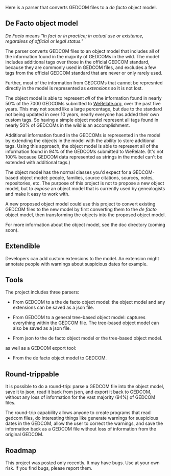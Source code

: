 Here is a parser that converts GEDCOM files to a _de facto_ object model.

De Facto object model
---------------------

_De Facto_ means _"In fact or in practice; in actual use or existence,
regardless of official or legal status."_

The parser converts GEDCOM files to an object model that includes all of the
information found in the majority of GEDCOMs in the wild.
The model includes additional tags over those in the official GEDCOM standard,
because they are commonly used in GEDCOM files, and excludes a few tags from
the official GEDCOM standard that are never or only rarely used.

Further, most of the information from GEDCOMs that cannot be represnted directly
in the model is represented as _extensions_ so it is not lost.

The object model is able to represent _all_ of the information found in nearly
50% of the 7000 GEDCOMs submitted to [WeRelate.org](http://www.werelate.org),
over the past five years.  This may not sound like a large percentage, but
due to the standard not being updated in over 10 years, nearly everyone has
added their own custom tags. So having a simple object model represent all
tags found in nearly 50% of GEDCOMs in the wild is an accomplishment.

Additional information found in the GEDCOMs is represented in the model by
extending the objects in the model with the ability to store additional tags.
Using this approach, the object model is able to represent all of the
information found in 94% of the GEDCOMs submitted to WeRelate.  (It's not 100%
because GEDCOM data represented as strings in the model can't be extended with
additional tags.)

The object model has the normal classes you'd expect for a GEDCOM-based object model:
people, families, source citations, sources, notes, repositories, etc.
The purpose of this project is not to propose a new object model, but to _expose_
an object model that is currently used by genealogists and make it easy to work with.

A new proposed object model could use this project to convert existing GEDCOM files
to the new model by first converting them to the _de facto_ object model, then
transforming the objects into the proposed object model.

For more information about the object model, see the doc directory (coming soon).

Extendible
----------

Developers can add custom extensions to the model.  An extension might annotate
people with warnings about suspicious dates for example.

Tools
-----

The project includes three parsers:

* From GEDCOM to a the de facto object model: the object model and any
extensions can be saved as a json file.

* From GEDCOM to a general tree-based object model: captures everything within
the GEDCOM file.  The tree-based object model can also be saved as a json file.

* From json to the de facto object model or the tree-based object model.

as well as a GEDCOM export tool:

* From the de facto object model to GEDCOM.

Round-trippable
---------------

It is possible to do a round-trip: parse a GEDCOM file into the object model,
save it to json, read it back from json, and export it back to GEDCOM, without
any loss of information for the vast majority (94%) of GEDCOM files.

The round-trip capability allows anyone to create programs that read gedcom files,
do interesting things like generate warnings for suspicious dates in the GEDCOM,
allow the user to correct the warnings, and save the information back as a GEDCOM
file without loss of information from the original GEDCOM.

Roadmap
-------

This project was posted only recently.  It may have bugs.  Use at your own risk.
If you find bugs, please report them.
